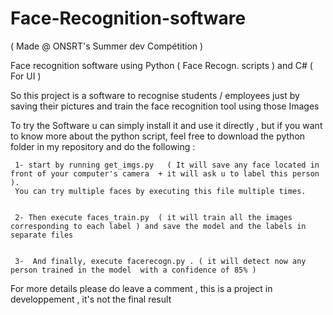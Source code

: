 # Face-Recognition-software

( Made @ ONSRT's Summer dev Compétition ) 

Face recognition software using Python ( Face Recogn. scripts ) and C# ( For UI )

So this project is a software to recognise students / employees just by saving their pictures and train the face recognition tool using those Images


To try the Software u can simply install it and use it directly , but if you want to know more about the python script, feel free to download the python folder  in my repository and
do the following : 

    
     1- start by running get_imgs.py   ( It will save any face located in front of your computer's camera  + it will ask u to label this person ).
     You can try multiple faces by executing this file multiple times.
	 

     2- Then execute faces_train.py  ( it will train all the images corresponding to each label ) and save the model and the labels in separate files
	 

     3-  And finally, execute facerecogn.py . ( it will detect now any person trained in the model  with a confidence of 85% )


For more details please do leave a comment , this is a project in developpement , it's not the final result
